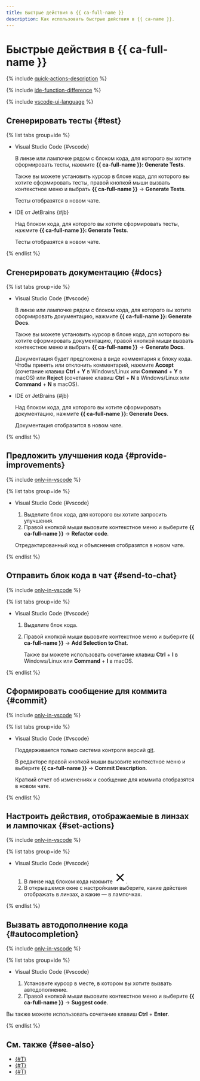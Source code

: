 ```yaml
---
title: Быстрые действия в {{ ca-full-name }}
description: Как использовать быстрые действия в {{ ca-name }}.
---
```


# Быстрые действия в {{ ca-full-name }}

{% include [quick-actions-description](../../_includes/code-assistant/quick-actions-description.md) %}

{% include [ide-function-difference](../../_includes/code-assistant/ide-function-difference.md) %}

{% include [vscode-ui-language](../../_includes/code-assistant/vscode-ui-language.md) %}

## Сгенерировать тесты {#test}

{% list tabs group=ide %}

- Visual Studio Code {#vscode}

  В линзе или лампочке рядом с блоком кода, для которого вы хотите сформировать тесты, нажмите **{{ ca-full-name }}: Generate Tests**.

  Также вы можете установить курсор в блоке кода, для которого вы хотите сформировать тесты, правой кнопкой мыши вызвать контекстное меню и выбрать **{{ ca-full-name }}** → **Generate Tests**.

  Тесты отобразятся в новом чате.

- IDE от JetBrains {#jb}

  Над блоком кода, для которого вы хотите сформировать тесты, нажмите **{{ ca-full-name }}: Generate Tests**.

  Тесты отобразятся в новом чате.

{% endlist %}

## Сгенерировать документацию {#docs}

{% list tabs group=ide %}

- Visual Studio Code {#vscode}

  В линзе или лампочке рядом с блоком кода, для которого вы хотите сформировать документацию, нажмите **{{ ca-full-name }}: Generate Docs**.

  Также вы можете установить курсор в блоке кода, для которого вы хотите сформировать документацию, правой кнопкой мыши вызвать контекстное меню и выбрать **{{ ca-full-name }}** → **Generate Docs**.

  Документация будет предложена в виде комментария к блоку кода. Чтобы принять или отклонить комментарий, нажмите **Accept** (сочетание клавиш **Ctrl** + **Y** в Windows/Linux или **Command** + **Y** в macOS) или **Reject** (сочетание клавиш **Ctrl** + **N** в Windows/Linux или **Command** + **N** в macOS).

- IDE от JetBrains {#jb}

  Над блоком кода, для которого вы хотите сформировать документацию, нажмите **{{ ca-full-name }}: Generate Docs**.

  Документация отобразится в новом чате.

{% endlist %}

## Предложить улучшения кода {#provide-improvements}

{% include [only-in-vscode](../../_includes/code-assistant/only-in-vscode.md) %}

{% list tabs group=ide %}

- Visual Studio Code {#vscode}

  1. Выделите блок кода, для которого вы хотите запросить улучшения.
  1. Правой кнопкой мыши вызовите контекстное меню и выберите **{{ ca-full-name }}** → **Refactor code**.

  Отредактированный код и объяснения отобразятся в новом чате.

{% endlist %}

## Отправить блок кода в чат {#send-to-chat}

{% include [only-in-vscode](../../_includes/code-assistant/only-in-vscode.md) %}

{% list tabs group=ide %}

- Visual Studio Code {#vscode}

  1. Выделите блок кода.
  1. Правой кнопкой мыши вызовите контекстное меню и выберите **{{ ca-full-name }}** → **Add Selection to Chat**.

      Также вы можете использовать сочетание клавиш **Ctrl** + **I** в Windows/Linux или **Command** + **I** в macOS.

{% endlist %}

## Сформировать сообщение для коммита {#commit}

{% include [only-in-vscode](../../_includes/code-assistant/only-in-vscode.md) %}

{% list tabs group=ide %}

- Visual Studio Code {#vscode}

  Поддерживается только система контроля версий [git](https://git-scm.com/).

  В редакторе правой кнопкой мыши вызовите контекстное меню и выберите **{{ ca-full-name }}** → **Commit Description**.

  Краткий отчет об изменениях и сообщение для коммита отобразятся в новом чате.

{% endlist %}

## Настроить действия, отображаемые в линзах и лампочках {#set-actions}

{% include [only-in-vscode](../../_includes/code-assistant/only-in-vscode.md) %}

{% list tabs group=ide %}

- Visual Studio Code {#vscode}

  1. В линзе над блоком кода нажмите ![image](../../_assets/console-icons/xmark.svg).
  1. В открывшемся окне с настройками выберите, какие действия отображать в линзах, а какие — в лампочках. 

{% endlist %}

## Вызвать автодополнение кода {#autocompletion}

{% include [only-in-vscode](../../_includes/code-assistant/only-in-vscode.md) %}

{% list tabs group=ide %}

- Visual Studio Code {#vscode}

  1. Установите курсор в месте, в котором вы хотите вызвать автодополнение.
  1. Правой кнопкой мыши вызовите контекстное меню и выберите **{{ ca-full-name }}** → **Suggest code**.

Вы также можете использовать сочетание клавиш **Ctrl** + **Enter**.

{% endlist %}

## См. также {#see-also}

* [{#T}](../index.md)
* [{#T}](../concepts/index.md)
* [{#T}](../operations/chat.md)
